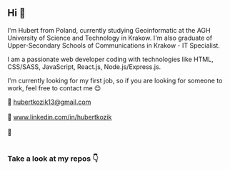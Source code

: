 ## Hi :wave:
I'm Hubert from Poland, currently studying Geoinformatic at the AGH University of Science and Technology in Krakow. I'm also graduate of Upper-Secondary Schools of Communications in Krakow - IT Specialist. 

I am a passionate web developer coding with technologies like HTML, CSS/SASS, JavaScript, React.js, Node.js/Express.js.

I'm currently looking for my first job, so if you are looking for someone to work, feel free to contact me :blush:

:email:   hubertkozik13@gmail.com <br/><br/>
:briefcase:   www.linkedin.com/in/hubertkozik <br/><br/>
:page_with_curl:    <br/><br/>

### Take a look at my repos :point_down:

<!--
**hubertkozik/hubertkozik** is a ✨ _special_ ✨ repository because its `README.md` (this file) appears on your GitHub profile.

Here are some ideas to get you started:

- 🔭 I’m currently working on ...
- 🌱 I’m currently learning ...
- 👯 I’m looking to collaborate on ...
- 🤔 I’m looking for help with ...
- 💬 Ask me about ...
- 📫 How to reach me: ...
- 😄 Pronouns: ...
- ⚡ Fun fact: ...
-->
